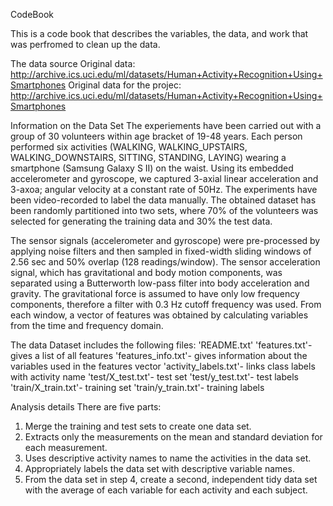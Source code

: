 CodeBook

This is a code book that describes the variables, the data, and work that was perfromed to clean up the data.

The data source
Original data: http://archive.ics.uci.edu/ml/datasets/Human+Activity+Recognition+Using+Smartphones 
Original data for the projec: http://archive.ics.uci.edu/ml/datasets/Human+Activity+Recognition+Using+Smartphones 

Information on the Data Set
The experiements have been carried out with a group of 30 volunteers within age bracket of 19-48 years. Each person performed six activities (WALKING, WALKING_UPSTAIRS, WALKING_DOWNSTAIRS, SITTING, STANDING, LAYING) wearing a smartphone (Samsung Galaxy S II) on the waist. Using its embedded accelerometer and gyroscope, we captured 3-axial linear acceleration and 3-axoa; angular velocity at a constant rate of 50Hz. The experiments have been video-recorded to label the data manually. The obtained dataset has been randomly partitioned into two sets, where 70% of the volunteers was selected for generating the training data and 30% the test data.

The sensor signals (accelerometer and gyroscope) were pre-processed by applying noise filters and then sampled in fixed-width sliding windows of 2.56 sec and 50% overlap (128 readings/window). The sensor acceleration signal, which has gravitational and body motion components, was separated using a Butterworth low-pass filter into body acceleration and gravity. The gravitational force is assumed to have only low frequency components, therefore a filter with 0.3 Hz cutoff frequency was used. From each window, a vector of features was obtained by calculating variables from the time and frequency domain.

The data
Dataset includes the following files:
'README.txt'
'features.txt'- gives a list of all features
'features_info.txt'- gives information about the variables used in the features vector
'activity_labels.txt'- links class labels with activity name
'test/X_test.txt'- test set
'test/y_test.txt'- test labels
'train/X_train.txt'- training set
'train/y_train.txt'- training labels

Analysis details
There are five parts:
1. Merge the training and test sets to create one data set. 
2. Extracts only the measurements on the mean and standard deviation for each measurement.
3. Uses descriptive activity names to name the activities in the data set.
4. Appropriately labels the data set with descriptive variable names.
5. From the data set in step 4, create a second, independent tidy data set with the average of each variable for each activity and each subject.

